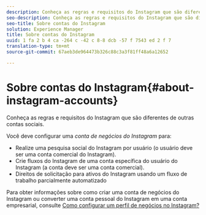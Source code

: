 ```yaml
---
description: Conheça as regras e requisitos do Instagram que são diferentes de outras contas sociais.
seo-description: Conheça as regras e requisitos do Instagram que são diferentes de outras contas sociais.
seo-title: Sobre contas do Instagram
solution: Experience Manager
title: Sobre contas do Instagram
uuid: 1 fa 2 b 4 ca -264 c -42 c 8-8 dcb -57 f 7543 ed 2 f 7
translation-type: tm+mt
source-git-commit: 67aeb3de964473b326c88c3a3f81ff48a6a12652

---
```



# Sobre contas do Instagram{#about-instagram-accounts}

Conheça as regras e requisitos do Instagram que são diferentes de outras contas sociais.

Você deve configurar uma *conta de negócios do Instagram* para:

* Realize uma pesquisa social do Instagram por usuário (o usuário deve ser uma conta comercial do Instagram).
* Crie fluxos do Instagram de uma conta específica do usuário do Instagram (a conta deve ser uma conta comercial).
* Direitos de solicitação para ativos do Instagram usando um fluxo de trabalho parcialmente automatizado

Para obter informações sobre como criar uma conta de negócios do Instagram ou converter uma conta pessoal do Instagram em uma conta empresarial, consulte [Como configurar um perfil de negócios no Instagram?](https://www.facebook.com/help/502981923235522)
